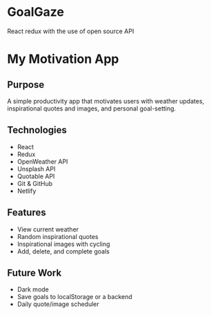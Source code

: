 # GoalGaze
React redux with the use of open source API

# My Motivation App

## Purpose
A simple productivity app that motivates users with weather updates, inspirational quotes and images, and personal goal-setting.

## Technologies
- React
- Redux
- OpenWeather API
- Unsplash API
- Quotable API
- Git & GitHub
- Netlify

## Features
- View current weather
- Random inspirational quotes
- Inspirational images with cycling
- Add, delete, and complete goals

## Future Work
- Dark mode
- Save goals to localStorage or a backend
- Daily quote/image scheduler
